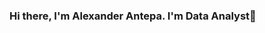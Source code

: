 ### Hi there, I'm Alexander Antepa. I'm Data Analyst👋

<!--

You can text me on:
📫 How to reach me:
• Telegram: pirojhok
• Email: antepa14@gmail.com
-->
